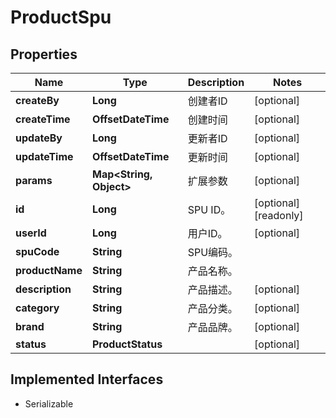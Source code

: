

# ProductSpu


## Properties

| Name | Type | Description | Notes |
|------------ | ------------- | ------------- | -------------|
|**createBy** | **Long** | 创建者ID |  [optional] |
|**createTime** | **OffsetDateTime** | 创建时间 |  [optional] |
|**updateBy** | **Long** | 更新者ID |  [optional] |
|**updateTime** | **OffsetDateTime** | 更新时间 |  [optional] |
|**params** | **Map&lt;String, Object&gt;** | 扩展参数 |  [optional] |
|**id** | **Long** | SPU ID。 |  [optional] [readonly] |
|**userId** | **Long** | 用户ID。 |  [optional] |
|**spuCode** | **String** | SPU编码。 |  |
|**productName** | **String** | 产品名称。 |  |
|**description** | **String** | 产品描述。 |  [optional] |
|**category** | **String** | 产品分类。 |  [optional] |
|**brand** | **String** | 产品品牌。 |  [optional] |
|**status** | **ProductStatus** |  |  [optional] |


## Implemented Interfaces

* Serializable


